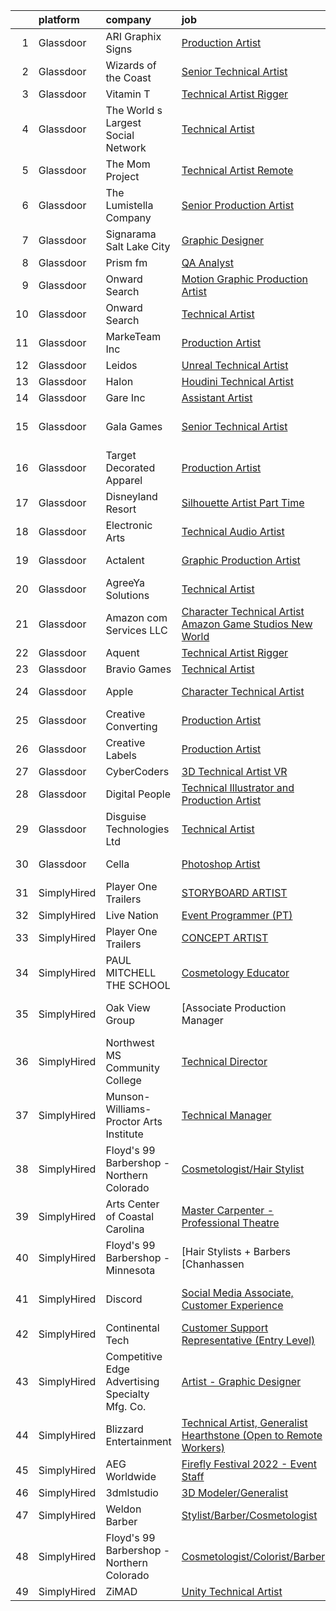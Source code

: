 

|    | platform    | company                                         | job                                                                                                                                                                                                                                                                                                                                                                                                                                                                                                                                                                                                                                                                                                                                                                                                                                                                                                                                                                                                                                                                                                                                                                                                                                                                                                                                                                                                                | update_time   | location                   |
|---:|:------------|:------------------------------------------------|:-------------------------------------------------------------------------------------------------------------------------------------------------------------------------------------------------------------------------------------------------------------------------------------------------------------------------------------------------------------------------------------------------------------------------------------------------------------------------------------------------------------------------------------------------------------------------------------------------------------------------------------------------------------------------------------------------------------------------------------------------------------------------------------------------------------------------------------------------------------------------------------------------------------------------------------------------------------------------------------------------------------------------------------------------------------------------------------------------------------------------------------------------------------------------------------------------------------------------------------------------------------------------------------------------------------------------------------------------------------------------------------------------------------------|:--------------|:---------------------------|
|  1 | Glassdoor   | ARI Graphix   Signs                             | [Production Artist](https://www.glassdoor.com/partner/jobListing.htm?pos=111&ao=1110586&s=58&guid=00000181a9129859aa923bf3c7412d2e&src=GD_JOB_AD&t=SR&vt=w&ea=1&cs=1_4a0c54a8&cb=1656398977690&jobListingId=1007967054834&cpc=65CC663E25211861&jrtk=3-0-1g6kh563ukluv801-1g6kh564bk268800-64d6d6ac8c34b74c--6NYlbfkN0ArBsmHh3H_kjTPrbNGZCV-hQIAPzc31YyDDnM9quz8bXeWtWxpefAeJYLHaEY9_-ZjZxNwezrcg1VkkuAE62pFAFGkLIf74MtYP0AKamdJBKG3zBfCUe_Jtrnsg8XX5VbnROQi4x9BK3tS8grP-EvUhuRdrJH9KmoGcE2DgPlARki3vSN55clPnBOy1LrtAGDF309HtWp889VFlnkthEpBjZUHmQ4kII3Sd1-IL7-zAruzalr7C7a0n_IbcIwGfhHikn3pUKmemHIhuuZGVc1sfoqcqtAqzmS2YldvCUQD4EnyWXY61vwEH1tI2ROqd6FHFaisM7cgo9GqULwCsD2ULzziTqnAuTOtZncTmUPYas20UQa6gxRd8hFyWsrxH9DKqedGQ6n5cOuMLXz2x8D-UhvBT1pu0zRNtTosOFzl6dKOq5JiED858lbtsy8e_pOsVrN0a7Hipf5c7l1WGfX52qsaZg_41tYKESsy7S8yVZYeUT7bdB9EnMP9BFgkHgU%3D)                                                                                                                                                                                                                                                                                                                                                                                                                                                                                                                                                         | 24h           | Albuquerque, NM            |
|  2 | Glassdoor   | Wizards of the Coast                            | [Senior Technical Artist](https://www.glassdoor.com/partner/jobListing.htm?pos=126&ao=1136043&s=58&guid=00000181a9129859aa923bf3c7412d2e&src=GD_JOB_AD&t=SR&vt=w&ea=1&cs=1_c3d2ff9f&cb=1656398977695&jobListingId=1007942802386&jrtk=3-0-1g6kh563ukluv801-1g6kh564bk268800-2e8120c95d0ca352-)                                                                                                                                                                                                                                                                                                                                                                                                                                                                                                                                                                                                                                                                                                                                                                                                                                                                                                                                                                                                                                                                                                                      | 12d           | Raleigh, NC                |
|  3 | Glassdoor   | Vitamin T                                       | [Technical Artist   Rigger](https://www.glassdoor.com/partner/jobListing.htm?pos=119&ao=1110586&s=58&guid=00000181a9129859aa923bf3c7412d2e&src=GD_JOB_AD&t=SR&vt=w&cs=1_f8d273cd&cb=1656398977691&jobListingId=1007962317063&cpc=334ABAF5D42DC775&jrtk=3-0-1g6kh563ukluv801-1g6kh564bk268800-d1729e2342f72383--6NYlbfkN0DMrcEu7yrtATojKJA7cEzGQ3FdRGWLh0CZQInL4ECGI6k5tN82kdM0cJmh4vC7GgjpjbQeE5vFHotHBi15vWTIMJ4yAvWAqWsM3yUkfZrfPR5_JbD41woid8Z4aQ0hF9ds56gHuPBjLGMZvZRK5TRRkHcRuaZAXh56ue6QrLIkX5QPjF2xnlEcqnIszESvBTSSUb8vBIHwqrntfCwT66NpYatQAkF0OnuDrEYdQerOXBw03IwS3ottWxKsKilvh8dYiImn1TtDVr74-rDUs-SsWJ3zNCNwk1cgMip9iedulMzaSDgv_jrp7ZENOOX9Pm6BdsNj7t1ha-z6gIXknpWQFa7Er5HOI07AhFWcDFiK710H3l0VuT_8npxheRP9fy51O7HOajKd1pXR1VbzunZi6R_eEuC-UYH8UOwDv-kZDi_gepFNNWymgR0J_SQrU5p4efr1FozGwDusjc9Qt8Bg)                                                                                                                                                                                                                                                                                                                                                                                                                                                                                                                                                                                                    | 3d            | Austin, TX                 |
|  4 | Glassdoor   | The World s Largest Social Network              | [Technical Artist](https://www.glassdoor.com/partner/jobListing.htm?pos=112&ao=1110586&s=58&guid=00000181a9129859aa923bf3c7412d2e&src=GD_JOB_AD&t=SR&vt=w&cs=1_32848824&cb=1656398977690&jobListingId=1007940701346&cpc=AF770993EC679D41&jrtk=3-0-1g6kh563ukluv801-1g6kh564bk268800-cea76c2e5450356e--6NYlbfkN0DSgjPPcnEdvoK3uuxfISLALE6pB1FR7YSHOr_tSg5_QGIhoz_2VqUepdcKLBLI_zSM2ofyPzeQLkka0yOXAD0aBBI4whYN8IOqG6hTLoo5eOiFNDTW7r2_yWg0kOoLJxBh66E7m7yDwgzYnPSyYiuL9VXk-FsL8LW0Gu1AvAyHk5D-I00Vte3eERcviu24yWMZu-9Sv4JZZMUIcokZoXy4JB7LO21HAPrFJpC8EqowgmmcDxxZGm-g2AtsgS13JYOkJGLbBI_mFrbLDdZurIX3VkUZF6GDKT1MnQGisk9p9oxf_Vz5N7aEKmtMjmPdwmjvq85xaeBafC1YYibJCgv_3koK2TD9UTazz08Vsa2LhOKPVTuOTA2GTJK5e8eHn5GSZQSDBcYwtdNqkN8r6Pp0CYNEyJYfNvw3wlu96zg9MSAb1cAVXmoYKq9ytKYgTiMPa2NviYDhyhMWewxyWwnVZwPmgcPxTOXs3phRJU9Z3YOpNVlFaB0kkPo0E3voQhQspI53PbRPfX2Di96Ig_EERaiBIsCA_WBiWAbzQqJ62iP0Rvv4QXP3FVwegL2eIbVqhjpph96uqQ%3D%3D)                                                                                                                                                                                                                                                                                                                                                                                                                                                                                 | 13d           | Burlingame, CA             |
|  5 | Glassdoor   | The Mom Project                                 | [Technical Artist  Remote ](https://www.glassdoor.com/partner/jobListing.htm?pos=105&ao=1110586&s=58&guid=00000181a9129859aa923bf3c7412d2e&src=GD_JOB_AD&t=SR&vt=w&cs=1_5e8e9e69&cb=1656398977689&jobListingId=1007939939925&cpc=E773D000C9BC26FA&jrtk=3-0-1g6kh563ukluv801-1g6kh564bk268800-264f9011810ab4a3--6NYlbfkN0BDp_epf89aHDQhKpPegNJQ_ldQpEFZQsM9OcONMGxWx6pU56EKHF58QjVdAUvn2gX31HUntCyLUwzir2_2qLQKiwc4zqgc0EcGzWlJtEFabSJje5p3zQNcGS6mmu-hK71c0amOsooqt9D74xqUp2Fe1oOyI1RWtfFw9BBSi2GEBaE6UlKZT1OWIdXPTDdxo4qzPxrbFu5QxuhgbVK1PLiMdh3WmiWPAaB9Si1Lf4sBlc_SydgWLCoclO4FhON6oDYix0PbkTCDA9dcoCaUrmLs3xy1OXQA9Z1CMPBTWfwhuGm9LFkj7_LRKIjOyRnUEES8i9TT_JLbWd4tOaECQUSLWmGYjvCGJsKY-55_GKPWOi4c2DDyxbdK9NM9IAnYbik-y7tAgtp2dEFMpNphWkIBVNI_B6Y8Lhq6C0_MqtoA5CrA1Digy_eHLSxj9ldA9t1ipKlbyju18Xcqc_cyLZ170gXbB06glFRRZfOkYzI3Yhliz040zdofZv3zpPJO9AVAskjzbwQKXm8nHJ4MHU_KOXLWsPrO_aqVH6SI9TVrqXdkGTyI4IZoQ4aWo4s336j_fYsXbthlIQ%3D%3D)                                                                                                                                                                                                                                                                                                                                                                                                                                                                        | 13d           | Bell, CA                   |
|  6 | Glassdoor   | The Lumistella Company                          | [Senior Production Artist](https://www.glassdoor.com/partner/jobListing.htm?pos=123&ao=1110586&s=58&guid=00000181a9129859aa923bf3c7412d2e&src=GD_JOB_AD&t=SR&vt=w&cs=1_a3c79cdd&cb=1656398977695&jobListingId=1007953789436&cpc=D2F1DE17EE1F43B9&jrtk=3-0-1g6kh563ukluv801-1g6kh564bk268800-59348fcea4d60962--6NYlbfkN0D0ff9e8Lfwlpl5zGbQmpn59AL71QmFd7VKOAnfyjZzp5sdngV8WPgYe0dov1m7Y2nUGemUIDaA5LyQxedoq9503rl7_S2Sg9g25XWXzpDNNhCAxpl7JljOr3PWsbm52ArS1Mga__mrqKPwPUQRlrPZ7Bsq7zISQ4gQytvxvh4-phdWYiAChtatNWwgyaSsreurrVKQBe2GegMvymLsTY8BNt1eBD61lkD4r2OtVRIQ2TCnQDT_sgNMI6o0scUcTAQO5KCWnvrmeOSYvM3aVnDAvztrYm6YYwHHVbBQSpAXgW6AyBNo5j-Kz40pjRO-CYPqutnlAEbQYE9Y4QEPowgjojL0aylfWCwCMICsayB71ucvmKxpIQLkDnozqJLE8eeYyCbEtAP3F8KlA8rz16xQzFfTea3X-j3P15YZznNs2_0lNcXXayEKig9w3tQfUA9mB7GPJyMOgrbfXwlgdviN)                                                                                                                                                                                                                                                                                                                                                                                                                                                                                                                                                                                                     | 6d            | Atlanta, GA                |
|  7 | Glassdoor   | Signarama Salt Lake City                        | [Graphic Designer](https://www.glassdoor.com/partner/jobListing.htm?pos=116&ao=1110586&s=58&guid=00000181a9129859aa923bf3c7412d2e&src=GD_JOB_AD&t=SR&vt=w&ea=1&cs=1_f4d3e5f1&cb=1656398977690&jobListingId=1007943003103&cpc=40021B6B9FB64F38&jrtk=3-0-1g6kh563ukluv801-1g6kh564bk268800-19706481237924a5--6NYlbfkN0Dx3r3E47sSe5bB3PIy1uzBZvlB7xy2NhfhZMlxQTsxrM9CNnVPR6P6JtBXNbjAjFcYmjflaaTuXWU3zqWuRh0bCTJWlJCYtS_oOOWTHzVtF6rzIX5w7GBlSlNv4s9oRYso8VcMP6C-dDzsVbHpDU0sEBxZeOAYAr-sRdSLbuQ13jjOAjyDjwAw1e5pExvFdZ3KcRpczHaxtE3wH__5zrdg5ed0wZmDqTYTcY-HlNrEmQ6rzImeU6ulZQMsXsZ0tLjxwjb3h18LgjLeHMTc6M6Wc2iHEYL9DnUAfhiWZNlGr3A1AM8vIx7OQPGjSGsBEpH8SXVkQbqzcWKe20CbcKZpbBAm5mQVXpkjUu3jWJzy3vFG9HOI0fv8ydwesDl8JOrFJm8F8V_GFBK3lFiQoKBd4aQkLYMXj42KGKXfr-q2nx0xXvINhjgEjcy8Asg-pebWUFTKsxa-7kRMkxnbFzDm7DWmqNV3JEeGbkXLw6nRnvs-MafK4k8ijQF9P8ApzJY%3D)                                                                                                                                                                                                                                                                                                                                                                                                                                                                                                                                                          | 12d           | Salt Lake City, UT         |
|  8 | Glassdoor   | Prism fm                                        | [QA Analyst](https://www.glassdoor.com/partner/jobListing.htm?pos=115&ao=1110586&s=58&guid=00000181a9129859aa923bf3c7412d2e&src=GD_JOB_AD&t=SR&vt=w&ea=1&cs=1_69f4a724&cb=1656398977690&jobListingId=1007956962647&cpc=2CAED5C921A5F994&jrtk=3-0-1g6kh563ukluv801-1g6kh564bk268800-22beedd945a9295d--6NYlbfkN0CP7NxR_dnAsi3F7ExwqScCsifhkmDGY2dW0MztJZroqStsXWqW_DwQgaNcZqEmYwN_bowGwlk23-eg-yt6aAb9wBlCDHeAH1gQbFjW8K-HI8jwgi4H7TiKrhlU4kVNfVnrpXORfzEsKyw2_KPL-2xmKhqK3B4shfCruXcDaQr1-sZZWQ83qefCyZu2lOn-5sBtqm09XM9kk2tIs8eB13BHok71wq6bYLVJWuOhJy9LkOCzFXqyyKoWfmAuPKF7srzgJjATl9dGcIHwBKx_4Y9heHNkIlvsGD_O8RmFestfVJS2beOrliJvvOS31-DsxpQ0qDdLkY8xz_Ap2md_BNv7BG7ni0JnvNq2b2hVsDnzSCGzLf1RJLqxOwEWVZWtC5R6B76brvECEfo1i685sdWdbdfT6kdqDn1GJwEHRJ-x2BXk-IaND4gUTsp9Y1_Eme7x1ZNdpKQt9HPSFR0Fi6fj_y5wB6RM5lhchBA6O4v9Ow%3D%3D)                                                                                                                                                                                                                                                                                                                                                                                                                                                                                                                                                                                  | 5d            | Remote                     |
|  9 | Glassdoor   | Onward Search                                   | [Motion Graphic Production Artist](https://www.glassdoor.com/partner/jobListing.htm?pos=122&ao=1110586&s=58&guid=00000181a9129859aa923bf3c7412d2e&src=GD_JOB_AD&t=SR&vt=w&cs=1_d1ae2f72&cb=1656398977695&jobListingId=1007961833936&cpc=6FC5BA77C9A4CD78&jrtk=3-0-1g6kh563ukluv801-1g6kh564bk268800-e8e3ed6900b5bd0b--6NYlbfkN0B7YoEZZ2QAGDyEGGmBPAUWSHc1Mt3sMCn9FehKcWA3wwfxcx19LEZnY8Y4HGhdxxoQp0HmvOAT_UBjjWFVv8sKPGzeOsoHlhoPu-AF2LbWSgdmVQgi5Qvn9Dh61AkfJq-XkVTpI-rWPT3r_cl3LK-3vVnDhNDnEu_Ixs15ZP4QieZhfX4EFMjDN9RmTH2Z4a9TXUakSSt77DSrZmM-uxiVnLZIisI9lfV9oddyaPcsBzWmu7XjBJ7LXBLEceR4bLneJZjIav_FgozeTR_MhDotQo2JCGAM9xneq2TRroaJb6a7elrxjR0lQMvvnGrhDbruIWhR4Loq0RSvYbmP0B2iEjcJytR0QstqdolwBi2tyLVTbwam2gT2x5jV9Vwu1y73A1qHi5hXVjSyNNrW33mU03FQmRh0n-lsRYbsVXGubcNmkn74V5B9sScCDNxUGqLgJ_6GbBRwY9I3ZUGD33phnnn96vpbI8ReROsivU0m-Nt2b9eaBkx9k5ca-d6d9RNrHrnjnKwtbx_d_M6t2gS0Oq1pgf6VzkEpJdQs1hg58GbzK-Rj07dqwqfZotVqDiikyYtv0hDgZK0xrxhkXVEeHY43MND-K0lTWVgOLuAb9taQhUHi0m-rXTIx0GbyPEyRhJ3KvfpIm76mZWOFOllA-nbwsuaGQny-1x5uvUcomQvergwqdsbc9o6Yb0YreUcQpVogeJXK5M-fCxwmEiGL9ZIXmIDQjf0csRof3v947aqKub3HodFEMOELIwDKVwiavqgPC1_94CoYgTnmWCVBikWPZUT-_SY_DefCGLxPazdwGd_tTYVDjG9QBf8XWFUmzl6pifuhq-PXGEwYMXPC20T-OklV-c_RerxueItqdC5qQpq_dhGCSKjA8jaLhwVlQfcAnjQ1reXeMLj_gEL18hqYdxshJkNB8M2LiYAhh2eUOjUUYvI_65wZR5fvS5-9cu-o4PcImNppQcBoG52VUpe2md2wMnnCNOk-RN32XQlImnD0aCYB1NjnrEtxjUYdme0nNHBMPA%3D%3D) | 3d            | Sunnyvale, CA              |
| 10 | Glassdoor   | Onward Search                                   | [Technical Artist](https://www.glassdoor.com/partner/jobListing.htm?pos=113&ao=1110586&s=58&guid=00000181a9129859aa923bf3c7412d2e&src=GD_JOB_AD&t=SR&vt=w&cs=1_2940cd93&cb=1656398977690&jobListingId=1007954886133&cpc=65CC663E25211861&jrtk=3-0-1g6kh563ukluv801-1g6kh564bk268800-5131d7b8876a0659--6NYlbfkN0B7YoEZZ2QAGDyEGGmBPAUWSHc1Mt3sMCn9FehKcWA3w0R0aH9tn_iPRPZmwuOkWsxEWWC8gx3As6Kin8dza-zO1qi84xRYi-22dBLOTXn3y7FjxBhDhCHCO3qP1SaUDmU7IMeOPcNnVVI_NQpCX5fLoJMiqsFbR0fySQ4eHDZPdvJWGadrtAiojccqOA424eTuizV7_P5FsIZvO4Bvl9uBtaRUE-xe-iuuBQPfWMlEJfy5j_AmNAdxg1USzt49umSRWfa7zBQLJ6ATSfK7ZVnasnH7nSDMLSFbJqohnFytbihaukpfxXA1TAlAsyoNbKrcLdMiDa-UQ_bBo7-4mTnHFFZ4pmtFaXyLfnaVVwY5bb6NmIcN8OgoPJcrIs2Y_LZ6Jeui5UhPyxrpSQusoFBP-vISwrPdiv71z3FAhzA-wgV3xZWD_4QA7fRPjLx-mqv47xxlS2AIm9mfmztCejFtGT_96ICNBMMe9U45_sBsrN0jf51st3bH79yC6ROCd0pgzoG3DXtzwuWiCTa8ECbzf1rSNIbgPqPfs1N_WKSnkXl2rj44O4PuHTdPY5oyousW1eeywR2jn---8005iATLwRVUB3WdXt1T5U28WFcM_L36A4tMVP8y2vUnxOt5IX3Hihzci12CkqumJeJKF-82GfwKSJGWuG2bStUKD0RnJal-uN3OOOMxEd7MSby2vLbBn64tLFuUuJ8v33d-p5QvJhUwhhX3p4OYhFWzvhuIEiGicCfVgbb07py9XsxFG7W11Vaf-uNf5UfFlvDI52OtSw8smMej1BvtS1h3WTIyoDvHjHiypFk6eqsf-ix2fS1cLbobS-javjxWitmV6EFMnRVHdUIiNs9u8FewJokD9t51IyDQsN1aEQ9_kXT0HLYTBiZptYVTpA-oPH5fbQK6Ede5z6nEuCgpUnrM2fIc0Fba9DFq1p_en2uF1Lzh4v--jpJ6KqRzGypXTxtKDQ35e0817PkdG1HDjXtSyprRVA%3D%3D)                                                 | 6d            | San Diego, CA              |
| 11 | Glassdoor   | MarkeTeam Inc                                   | [Production Artist](https://www.glassdoor.com/partner/jobListing.htm?pos=107&ao=1110586&s=58&guid=00000181a9129859aa923bf3c7412d2e&src=GD_JOB_AD&t=SR&vt=w&ea=1&cs=1_6033ac47&cb=1656398977690&jobListingId=1007940062970&cpc=020BE1DDE5A95971&jrtk=3-0-1g6kh563ukluv801-1g6kh564bk268800-48f05f4b38366cc5--6NYlbfkN0Bu003N9SunPCcmdEXc_z-_xDh6kFqMNa5FtPii0quetKiXn3-DPAQlXSLloRQgr_YZWaW7ecCn6kJe0sqkIi_ImgLfnWADQ2jpuAQguRHH3cZaZCbXxo1Gi-L3_F-xlcDlbcr7C3dRg_zXQGqg6DnFbrkOoRocSMLGJ7bgSFscEihcv0IyU_xgpEhkP7TSCjR3mMceHKw-sD5sn4Brvqwnv9W-D51dLAbXngluZTb66H1I6My7mdaohG8wP65a2ehGT9W0YrUYsSlRurJtzM13C5Wb58DL3XPbNuExUuLDg1wdHUaRazxGbyHykw3L7dK0C8kDQzAm-39rGPdKGaeYQRBPolULlqPBHKOsKzXnB4fahxG4PNnTsspb2G3BFN-Phj3oQFtpEOWiV_pk9tN7BF49DJ95lhtTX34B7FCTKx2rNWzLBHsGJqtkEjN5cKQdrPmZVeYyLKQx5XHRG42DdB6KohpmieHp9uz3VpykoP-DypucPO9DDCfHroay-iU%3D)                                                                                                                                                                                                                                                                                                                                                                                                                                                                                                                                                         | 13d           | Mission Viejo, CA          |
| 12 | Glassdoor   | Leidos                                          | [Unreal Technical Artist](https://www.glassdoor.com/partner/jobListing.htm?pos=109&ao=1110586&s=58&guid=00000181a9129859aa923bf3c7412d2e&src=GD_JOB_AD&t=SR&vt=w&cs=1_7b099a64&cb=1656398977690&jobListingId=1007942534448&cpc=81AAE51C33FDE227&jrtk=3-0-1g6kh563ukluv801-1g6kh564bk268800-8f4ae5795578ef6e--6NYlbfkN0CZUO70VSdYKA8PR3jfrSh5ljhqJhfDt0PzQCMubt8cRihWbmqO_-CcWTBwQGpXTij7f3URfWPIMThHTt3tGxfKzaCyKX591fJOuDZXagR_WoESiAk41m5Jre8N7w6OskZp3RJq_SKlMmSJBKbO7CpzFoF3RzMXAWQR0sLqlITwk4qBgPbVD0PWU7X12I6uB96yaMi9MUAtQJQaPp7-yJdkRUYccnpMRhLQ6TRI7gD-4RepmxLkODzo1BoD1Yz-E-Gt2EQldYF-UqR0jLeuxDam54VMBiA2Yhwa7UzbsY0ZD31hHONkAhSnXNiwnuEeZva8YHxMuNo7r6OOMmW9xcvg-FkUPg1_P45OVeluREPPpFgqS0Dtdq_vm7SoCJeL9wdmvoc5PrB0f2FS3m3kb4yEcdkj8FCA5hSVHw0hG8sPI_xEsB3YTzRSwIoS_rB53UYj0Q9BeBK9cm2vop81XM5Ly3eWfoUY8o1mDE-IcPdx5qDHNL9NyBL1L90KWz9lL5ad4lXPxqzPlH7NVtPiBJj9e11IiyJLFMxv8kJetJtdS5HvTPs7NYEht0Yn7MsYLpZsNtAXYjxLJz6EqsJH0PWvF5lL5HekOUzfzeb-vevDD6psVqtFC4TA)                                                                                                                                                                                                                                                                                                                                                                                                                                      | 12d           | Reston, VA                 |
| 13 | Glassdoor   | Halon                                           | [Houdini Technical Artist](https://www.glassdoor.com/partner/jobListing.htm?pos=129&ao=1136043&s=58&guid=00000181a9129859aa923bf3c7412d2e&src=GD_JOB_AD&t=SR&vt=w&ea=1&cs=1_2a1af675&cb=1656398977696&jobListingId=1007959833134&jrtk=3-0-1g6kh563ukluv801-1g6kh564bk268800-0e682d02f5dde0a5-)                                                                                                                                                                                                                                                                                                                                                                                                                                                                                                                                                                                                                                                                                                                                                                                                                                                                                                                                                                                                                                                                                                                     | 4d            | Remote                     |
| 14 | Glassdoor   | Gare Inc                                        | [Assistant Artist](https://www.glassdoor.com/partner/jobListing.htm?pos=106&ao=1110586&s=58&guid=00000181a9129859aa923bf3c7412d2e&src=GD_JOB_AD&t=SR&vt=w&ea=1&cs=1_c9141f02&cb=1656398977689&jobListingId=1007966375683&cpc=7F406056C5176881&jrtk=3-0-1g6kh563ukluv801-1g6kh564bk268800-10c03d4e7ccb3637--6NYlbfkN0B_-Kov7EzlykfHrfZlCMUj5mj4AIMCYmMbh-xNnD9el5jqQb0Sb7uLjMQ9LUj091gNpt_02WKXu8nTzMotIGmJ5-PltXjAv0WtwE45ZWnTosaKqBGlA4G2hVuU8fnu0namOwDkrPZWFFdZZ1CLnbP66UFtleeFia5uaOhlIS-GwWSkkRN_VZjFCVMPnnVJ9cFYS3LLTKK_aXmKg3KF5mZh0CUTf4E6S31r01Aqwkdzbj_R9BwwFhxFcZLWJOmyQzGetZPteqLRWqtqIJn_ppMMt_5izMGZtVwBMibTY8edJTRZ6Ehs4WJhED2psMqVdXuThihohPA-We40ujn5N-kBJi_R3CpRcNkUq6qzJLNhuUU-cs2kHU7by9ilqC_dcL9RkTjiA4lEIWCWY2EBem41ofG0QGgSUh9wAY9O-HA97CxzcFkwex4CB3rFC8XM0sJlrlNyBnnkIpXKTBExI4xOiXhkbi5asUuTIq293kebm52F0fy0BmQPVkAmOC_6elmG0SFUpVGrNvSvqJI7cHGi)                                                                                                                                                                                                                                                                                                                                                                                                                                                                                                                                        | 24h           | Haverhill, MA              |
| 15 | Glassdoor   | Gala Games                                      | [Senior Technical Artist](https://www.glassdoor.com/partner/jobListing.htm?pos=130&ao=1136043&s=58&guid=00000181a9129859aa923bf3c7412d2e&src=GD_JOB_AD&t=SR&vt=w&ea=1&cs=1_cb28f7be&cb=1656398977696&jobListingId=1007966959298&jrtk=3-0-1g6kh563ukluv801-1g6kh564bk268800-8a1b57c3f0c04b8a-)                                                                                                                                                                                                                                                                                                                                                                                                                                                                                                                                                                                                                                                                                                                                                                                                                                                                                                                                                                                                                                                                                                                      | 24h           | San Francisco, CA          |
| 16 | Glassdoor   | Target Decorated Apparel                        | [Production Artist](https://www.glassdoor.com/partner/jobListing.htm?pos=114&ao=1110586&s=58&guid=00000181a9129859aa923bf3c7412d2e&src=GD_JOB_AD&t=SR&vt=w&ea=1&cs=1_409b4bcc&cb=1656398977690&jobListingId=1007957354561&cpc=F5E96E35A1725171&jrtk=3-0-1g6kh563ukluv801-1g6kh564bk268800-1a3b45e677a54cb2--6NYlbfkN0Bo_CM2a8GgFIiw_-9fb5ug3xmG_MFCzpxBl7ntROtVZZwkxXllnYUBhzsTqc9HtDgbkoWzaQyTD8_XaTgEbQv3-SqPWKERgS_tywJGKmf8eQuRLrDFduzydL0waq8QCLW0iRimbD2pB3Fdt6YqXlu_Q5nr5HDngECSopHhOxqwVou12V0qZJ5dw569GPS6PyDhtoRJPGFo2VHbfhw4uQZXtrEDz6nVje6MsvGn_dreP-tycsPF4pnJwJV8er2ILp5yCSr5b0gnm9IlMbAuDCOHXarzG2gsaYMpDWslO2GRbUYP8ceFd8u937GrxOIQAeu-Zt927XmCd-glcETc1wJjyQNmGalIXlTtpHVEr_aFxFi4pmq057uyOcHbMTSnR-Cb03c347pyXXV7oADwSJZD3-ZCnDESJAeB2Vx5Z_b7UpCQsv7Q2rwmBLkd9BAi8dCtJWF7C4SuOKqOWMENoT8JAaqgM9ETANlBytKkOBIAXGUAaqqXTnXp)                                                                                                                                                                                                                                                                                                                                                                                                                                                                                                                                                                       | 5d            | Naperville, IL             |
| 17 | Glassdoor   | Disneyland Resort                               | [Silhouette Artist   Part Time](https://www.glassdoor.com/partner/jobListing.htm?pos=124&ao=1136043&s=58&guid=00000181a9129859aa923bf3c7412d2e&src=GD_JOB_AD&t=SR&vt=w&cs=1_04aa8537&cb=1656398977695&jobListingId=1007951411790&jrtk=3-0-1g6kh563ukluv801-1g6kh564bk268800-30c9a2375c3fec87-)                                                                                                                                                                                                                                                                                                                                                                                                                                                                                                                                                                                                                                                                                                                                                                                                                                                                                                                                                                                                                                                                                                                     | 7d            | Anaheim, CA                |
| 18 | Glassdoor   | Electronic Arts                                 | [Technical Audio Artist](https://www.glassdoor.com/partner/jobListing.htm?pos=125&ao=1136043&s=58&guid=00000181a9129859aa923bf3c7412d2e&src=GD_JOB_AD&t=SR&vt=w&cs=1_8163ef73&cb=1656398977695&jobListingId=1007958055793&jrtk=3-0-1g6kh563ukluv801-1g6kh564bk268800-bf2225137a4bb713-)                                                                                                                                                                                                                                                                                                                                                                                                                                                                                                                                                                                                                                                                                                                                                                                                                                                                                                                                                                                                                                                                                                                            | 5d            | Seattle, WA                |
| 19 | Glassdoor   | Actalent                                        | [Graphic Production Artist](https://www.glassdoor.com/partner/jobListing.htm?pos=121&ao=1110586&s=58&guid=00000181a9129859aa923bf3c7412d2e&src=GD_JOB_AD&t=SR&vt=w&ea=1&cs=1_a4c91a6b&cb=1656398977691&jobListingId=1007945558438&cpc=F41FEAB56D215062&jrtk=3-0-1g6kh563ukluv801-1g6kh564bk268800-22720f81a25c8eb8--6NYlbfkN0ChYVx_I3yfZ_JDY3EFoivtqvi_stwnZ_kRt8Dowt_l_d1ydueao4NE-oUleRJ4yhjI24uC7q9QazSbV01jVu0aTC4klFrEunsKmI0CC3LdNOUaQwDKjIRcCWi3E4Xq8b6VSbW0XqCF31KZc0foOcY9yHmN0pt8crHKtnpCm57t86S4MPp0PiMFC8dN8NgAJ34gNtHfCg0h002zbepua3GDCZ3HqI--aTbKHAtUYKYNr3Wp_D9s0xDPzAYiRlvfj63PfB7kN7zw59h_sYGs_Uj4MqBeL9bUSlKhF3uBJYmiquVBafWPMPbafv8samGfMWzOmnj7uVf4Xr9uu7kp8ENc_dFTpUS_Y_0NNGhNw-IZMkT955Z1icdpczsMqyJQWN1ffbgcAwfjkSiQaYfe_VTUt8QB_JU-pUwumhNJALwaXcwW-KnTs1yX_4mx72q0Xf5hMIbZf1MMMZbCX8HPHYYiHWjxolR_4D1P2fj0Octytn3764yvmmc2WxXRl4CuDEu2xjSMRAbT9AQ4oT6vOGC9mYkovGFt2Fttq6dnMioKJl3PlLAXtcu2BCxA5AvCvW3iPLzOQnIiMtofhrSsHfl6F74kfAdFDbDuSvOi-Mlic3hQ0HqHe54tl5lu077l9UGG4L4LbE7z8oDQta-hbe4OXg3fifbUEu9bS-7CcUvs9uYvOyxGJEvS1_DAXXZRF1oQblYhZ3W3Pri9Eaj6dFdCKLGl244KlwjNUaoURYlXnc1Jrm5bPqdsSAniVXDeLbDdCk7YX4CpkDdQh3Q7GE8v_yWEBxuBHLzRcFVvFxqSxEgSZ2FL8YierCyXkY6cUGD5YTTbwuBPejq-50NH8xmXoRwpFy9P_-NPkEoiLj_K15Kb7kM3MuywXkDSAjkAdU3rZFJMAgrLHnShoKfxB3WYqp_qSiE3BF8WDqo6bNDIqZAuXOe5iEkzaofOWBInVTgwnwRX0CQF-wT3R0scFzA3)                                                               | 11d           | Pen Argyl, PA              |
| 20 | Glassdoor   | AgreeYa Solutions                               | [Technical Artist](https://www.glassdoor.com/partner/jobListing.htm?pos=103&ao=1110586&s=58&guid=00000181a9129859aa923bf3c7412d2e&src=GD_JOB_AD&t=SR&vt=w&ea=1&cs=1_e925c203&cb=1656398977689&jobListingId=1007951928158&cpc=2CAED5C921A5F994&jrtk=3-0-1g6kh563ukluv801-1g6kh564bk268800-0e97c32089a08e2d--6NYlbfkN0Dwb_YIohz4zuU9-hizYTxpAJ9-qZQvsILXUPhgrrTAx5tS5Q7cYMYpo6ALWUQbQqPQiQ1qn7MmkWW37chkrsqLUFxmoGR0o3NHbhVPUXlHnJ0w3ZNtz9xp9hODUcuxehPfOLsRQhJ1sJhH3MYYD2quhXlc9D8fH-RjvVqMr76o7_mbbIfDg7xw2MtgTN1Zxq25Va3_nBswm0uYtV4w7FsoHoVx2q0mD_9VYOv3xn6QKrNZWzybfsAPCj0aBLvhsfu69G-9xOmUntlOHCXQJflthxzvkrVh7BnRXuhdzBextUwtGTL6vcEPBfXCPMWR_Bu6BX3qfltNjc8Cxo2Hm6NMNFIKJwn0Q4JNoQxyy3PCJB4UmO7ysQFkZDXjHTNHxNLv4AsTkoP6JoXbyVPx5DrOXx--8Ka694yC8d75mzNDiKKIcsi-08b2F6hPUWbpcGwlClgFuCy7m0nlMN47wMYZePfp2TAx4rumW8kLeos9zd7DdZk0jqvej9IlIhnbESI%3D)                                                                                                                                                                                                                                                                                                                                                                                                                                                                                                                                                          | 7d            | Remote                     |
| 21 | Glassdoor   | Amazon com Services LLC                         | [Character Technical Artist  Amazon Game Studios   New World](https://www.glassdoor.com/partner/jobListing.htm?pos=127&ao=1136043&s=58&guid=00000181a9129859aa923bf3c7412d2e&src=GD_JOB_AD&t=SR&vt=w&cs=1_58cef427&cb=1656398977696&jobListingId=1007948570053&jrtk=3-0-1g6kh563ukluv801-1g6kh564bk268800-239f5a616c64cdfc-)                                                                                                                                                                                                                                                                                                                                                                                                                                                                                                                                                                                                                                                                                                                                                                                                                                                                                                                                                                                                                                                                                       | 9d            | Remote                     |
| 22 | Glassdoor   | Aquent                                          | [Technical Artist   Rigger](https://www.glassdoor.com/partner/jobListing.htm?pos=117&ao=1110586&s=58&guid=00000181a9129859aa923bf3c7412d2e&src=GD_JOB_AD&t=SR&vt=w&cs=1_a5e14c0e&cb=1656398977690&jobListingId=1007962455713&cpc=0FE1F5EA2BC84A01&jrtk=3-0-1g6kh563ukluv801-1g6kh564bk268800-baa476b5b72aa624--6NYlbfkN0DMrcEu7yrtATojKJA7cEzGQ3FdRGWLh0CZQInL4ECGI9gD0Wolx9R2v-Aex0-GK07Knq57hB32WFRJXEorE8Gdb1PZY-tcXqFBhkUiSGen-2eUbNVnFuP8e9cXxFMkJuViH_SLlLVlw1G-0kwq843MN7R4rb_7RFzZEuvXSqX5eCngiqNg_vJTRroMjowMxQskAstHNCx90c-qLC0cGerKbHUZ0R-3CvD2UGPSWkg-46j2IJ2V5bNG8e1BmKjK3OHh6sD3YPfQ-wOvX47bsfmh9DlL9tivZrwoYlAVef-UvYsQystjP9AuSo-tePp29AySLrOjRZfqTgpMMVdxzyLf6nszmTwVonbfaG-RNwT9zkITD6sFPHd0ZwepxohwnaZ_hovfxROmUGQgd3h-ufEzKqG44gzXx_FjEjAaUvvIT47yINorhlPjEsQyQUtorcc3MuRmWr6wYw%3D%3D)                                                                                                                                                                                                                                                                                                                                                                                                                                                                                                                                                                                                        | 3d            | Austin, TX                 |
| 23 | Glassdoor   | Bravio Games                                    | [Technical Artist](https://www.glassdoor.com/partner/jobListing.htm?pos=101&ao=1110586&s=58&guid=00000181a9129859aa923bf3c7412d2e&src=GD_JOB_AD&t=SR&vt=w&ea=1&cs=1_b84481c2&cb=1656398977689&jobListingId=1007942923850&cpc=A8EA696C92E7776B&jrtk=3-0-1g6kh563ukluv801-1g6kh564bk268800-bbd09794a33c8874--6NYlbfkN0APToHrk7ILONyRglvlT3LJMO76dZGJsKlG8WQjsY8CqwypV_UwhZFYG88NHCv0jXwYBc-k4g_JhbV3Wvd_5t2G0cexgYdxhQsRwSvwScSaAITOiHIt3jFOLqLZPrf1THI27et2sbhhR-XSyz8iF0K4sKwRoTWmZqjaAYiECkxJMwojV_IuuqYlnKi-prTq7lmo5OTjcIGxiGqA8A2-9HToj1rYYYbLE_BRK53x2LLbZPUNpBp1lAWJ6kOsdMBzWudzhNzmiq1xUKjswPjab54gyg_A-eUuKjfm7xyjkA0x_-5ucnrB8IMT6qRCedepQEVNizkX6ASFz8FJeZYobibAT4L3ngSbb_c2OfEDY0bPITFqP52z-cR9fkUsapSMLw4_97PIturs4JzofLE9M-nPKkPfj4HoM7QZrSK3wISENY0GS74rAyFul4wKsK1tMi8_-eiLLpZFAXZp_S8yejasFw9YFtViNntLNkjdJtGggh6Bkc06b-tw3_cESYCoFeE%3D)                                                                                                                                                                                                                                                                                                                                                                                                                                                                                                                                                          | 12d           | Remote                     |
| 24 | Glassdoor   | Apple                                           | [Character Technical Artist](https://www.glassdoor.com/partner/jobListing.htm?pos=104&ao=1110586&s=58&guid=00000181a9129859aa923bf3c7412d2e&src=GD_JOB_AD&t=SR&vt=w&cs=1_f12fa9a7&cb=1656398977689&jobListingId=1007943800865&cpc=AC285F3A3ECA6BB0&jrtk=3-0-1g6kh563ukluv801-1g6kh564bk268800-b0764ac796d8d5cf--6NYlbfkN0BvKrLyj5gPmtZO9T8euul8TCxuuKNOtzRJOomxnwSEodTz2Bc-sPZl5OJ9R4TJsNeweKXq5aWbh9emI1Bdh4qUg8XCZ_BNygwrXO3dOzEnZpRSo6qle0sptwnuYlqFmsrrvBiQS_C18M7-w2LQsg7Xw2caGIg1_GOVX6ZhxtZ01dCrqNijWtQ-kfzXet8gZow6trIhAB-5KTSmoZdwRppkJw3LJ9rZ4bp8Tv-FfS7txAh-Ehk4a30U0gD4LNGFkiOB3HnARiDyw4vtXILKmVbYD1pK9soILtcve2TqNNovfAX77_tNoe-cIcyABK-PTz6gd-XoPVNnhEpqApu3fw8OAKBDTwAVKVFeJk1LuLZhRYs5uN_amBTFE5OElevBxBQnzvTjWJScZXFkhX4Lv2xt6WI4gk8nqS7b2xiqGSWRAf5BcRP5CMNTMnqjz99H6sqUgqIkAc7TakIvLZU6BBZJx8ivYApME4gKBc7w4u-OthBZ_-MC0PxajybK8SWMl6utqIQm0apg-s7DcRhDQHd_MPeU7KVSE9MIfLDk0xQ-aAzDswIQ1WUEHVZ3OjAAlRiNUIfOvFx7JcwbPWqb4mRPTNtzIwLJzFbdmprX3Ap2ggcadfCsKYZFwfDHvVLJYFp_tMm0lQL3Qf8Xpo0u9EubgckNksxzzY56EsLg9jfg8irgfh4C797gZ9TZiQWLK18wpRS8JA4HUJll-qIqsrge2zekSfV_i7WudzX93ZsQhHRrZUvYV_54TfBNPSlBjx3vUprbfxMiYFLFjyzxkNu6Gaie4m2MQRt3kBDrf08Vtgcx51QuLAPlg2vK-1-A3Bopm3q4JntTWjCEQOmYeOlPnlg35-GfAK4X-XXJTb29Nxf_2SR_VS_8ok1X1VLGChYGU92VDyhVWlJaeqh-Hsa7ZR8FfKWIozOiuamo47mV8x4ktuxLeAQWT4bzuwVGlVpD9eocw9BAqg%3D%3D)                                                                       | 12d           | Culver City, CA            |
| 25 | Glassdoor   | Creative Converting                             | [Production Artist](https://www.glassdoor.com/partner/jobListing.htm?pos=102&ao=1110586&s=58&guid=00000181a9129859aa923bf3c7412d2e&src=GD_JOB_AD&t=SR&vt=w&cs=1_e251e4af&cb=1656398977688&jobListingId=1007966295081&cpc=7B56092626AD5646&jrtk=3-0-1g6kh563ukluv801-1g6kh564bk268800-478038a3cdbbe605--6NYlbfkN0CnxyT0-PxQI0sGulWiHUNZ75vtMf0-PSV2BWxkky-cJPYTSSnoZZ3fqeor0zA3ng-GUN61DFGxLDbRa7IeYBD8mnT2PpH3ejOqTcHrCrQ5C_R7d3_bf1Dostm0wsQnP0urdbiqyODWNC7NQFGb55_fgP8NjaDXep0VfkQZR-IZlzvUzqHXIInY0v5lcmDH6H0ewwvSE_A4PQjvuPEMzdDemwDFRdKr0TuqHwJJLwOqfvP0chKlOWiLmD4VeuXO1zcq-bfC3MTcP-HWpo66KXZgfc9JBSPL8uaMq2eQGDBQDXwmpTnI-UYFiyiKApi9oNDESF0rKGoC3tCDfwzqEaBSQa7AurS6VDf-BZvZr41an-A1IMu89lfzi3gA2eXk7ja9Kk3N_u8hEtT2dT1B48cMw_s3l3ZE_EKOc_NX_y9o02BAJZA9lmDcc5SMNFQPxwBehadrhGEUFlPr5_r9dVERPRqWmRaCfEP37Tl3EhUZIbMHkYCKbvto3QkiD59DzWP47tybUv_UG7T5gYQ_tAhbhWSjU4sbUokhOd32P2ZcBvrWMmhtIfnkUpiCcL4n6zrhBLqJGIp5AkbEQZKogaG05GLRdWYHWSxHamltuRkMuX3tNazR64SWRz1_ggk8c2jI22q8lV2FcYvCVRZpsWdCwR_pbIODmXnKJbBR-Tlj4SLnx6gy6okelaunRwYJ9qTXYU7CMxlUSF8XkkMcRHoRhwNoyCa1l81OaxYvyxis0w%3D%3D)                                                                                                                                                                                                                                                                                                                | 24h           | Clintonville, WI           |
| 26 | Glassdoor   | Creative Labels                                 | [Production Artist](https://www.glassdoor.com/partner/jobListing.htm?pos=108&ao=1110586&s=58&guid=00000181a9129859aa923bf3c7412d2e&src=GD_JOB_AD&t=SR&vt=w&ea=1&cs=1_e09fb22a&cb=1656398977690&jobListingId=1007967080086&cpc=6945AE2F4B03E059&jrtk=3-0-1g6kh563ukluv801-1g6kh564bk268800-ecb8652850fbe99f--6NYlbfkN0BKgzQyzTF1Q9mOsR1amaS-juVGLjHt5Cdom-gEF9y-xS0Vel0hhr335cVCwNuwgojsHbsU_ZGGYoWQjJuewU6gZhc2zKFvbg9Une-VI1ZZ19orkGLY0l0m245RogeVq8wJMRZNG08mlb1cndwJHHy6ub9y1vPu5svUeyiSV6SHJgFnSOflmgKMNT60yExcLt535RTOXqH-uBtG6M8sdxI7DcbgHUd19Ke-4TeLz4QsqTBSjWxekbbxH5AtQhXDtAtxORGNZFA8ly0Y4q19wU44aivvom9U09qpP14Fh_xbDh9jE40ccNZrwSMNoP1Pn03ffCtm8JSIWqObil-7Fu8HgYnnuCQdgtAJ7BYbt5CKHLVbM4lfiqcehGDkwTDsElM8VdslghUMI8atvg2Y1pPAKuGDhVH0ptLQf6HwZkxyNIlU7TUDg-AsH26iTQWXvEHX5mpbDBETVMTXIeiij0VA3vAvijVQ6_UwbH5Ijc2C1tQ08SRYmgg5KOlWn4xH-BB0KZIEBUUf7g%3D%3D)                                                                                                                                                                                                                                                                                                                                                                                                                                                                                                                                           | 24h           | Gilroy, CA                 |
| 27 | Glassdoor   | CyberCoders                                     | [3D Technical Artist  VR ](https://www.glassdoor.com/partner/jobListing.htm?pos=120&ao=1110586&s=58&guid=00000181a9129859aa923bf3c7412d2e&src=GD_JOB_AD&t=SR&vt=w&ea=1&cs=1_923e3527&cb=1656398977691&jobListingId=1007961844841&cpc=654405A9B1E0A9F5&jrtk=3-0-1g6kh563ukluv801-1g6kh564bk268800-57735912be693483--6NYlbfkN0CpFJQzrgRR8WqXWK1qKKEqALWJw739KlKqr2H-MSI4eoBlI4EFrmor2FYZMP3muM0W6rpgTSUqobDVCaZzE5T9MRg6jpw-XuNV9AZ_aJcC-_nSCh5xjs8jjvrGo9zuyWqU0qf7ntxYm-Glid-S3Ei5Pn0-2Qc6om1VSPq5svhEdVVsC3WxIDAhkFAATW-i2U78PDOMLD9H4FDK-jCqfQYOqIedr1WwkPF7PCze8Fh_zY-UwuDIlu_l6OrjrFXcvDqbWOkhQ4djpz85039mCNV5d82jFxrgcjVsj0NVdvnONnMez6bV7lxxdr7K279y7ZZhtByrydv-68qvbX2YHLiC4f_IFTFjHmm4ZYQTKUEz11lsI1y43J3KLcmW7Vu9yuBfAc5G437OAJ4P9Cwuc7__cpBQfraQnA2rgMQjrmCmWX8mCrSR_SBDkw1_w4EZIHSlHPlS7M_qVCxSPXfkPkOU5VQVAcqYFHibZhM7052y7xl29lmj7MM6ZkqLvX4VjYQoqQIPSGau9ToMbZ_TjGvhVSDeJmEZWjqRf8d58KRd45RGxcxYTstMrbhOe8uACK0BDnbseu3dUgWhaz9bNvBEmHWPCCz_6eFw_ny9ZbxPFKPIl1S8-fBMhWlwwTn3NFlJVeExyLBU9igZ45_IWblAQCdsoNURiRfqqUCt05aalAWjAh2WQY0-gsk1QwkxIvVaQGznri0LQiCLU3BUIF8LymAf6Qrwwf3AbZ3ywIud9fIM1n40XiOdDkAKoJBGQ-p-5AP5j4FD76aeW8sF-SO0LJqdjB2FKR7R2ttWGqF-HFDqEICFiTmHBkgJgownT88nbZN6zjm-H8Pyd2k-5FCHi6uA0037jiJBGQO0xmh6cMWzVKWqdangWYrQrd5iS_IsyyheRZMs4J3fHrz5TQoenqlAcBHHskOWCALHZ3xbtrhHU2-RNTPzvQb4h47h10aH4Dgorvx_toe5u9ZKReHB1ScSuw_qHxY%3D)                                                  | 3d            | Venice, CA                 |
| 28 | Glassdoor   | Digital People                                  | [Technical Illustrator and Production Artist](https://www.glassdoor.com/partner/jobListing.htm?pos=110&ao=1110586&s=58&guid=00000181a9129859aa923bf3c7412d2e&src=GD_JOB_AD&t=SR&vt=w&cs=1_201584dc&cb=1656398977690&jobListingId=1007955536013&cpc=6BF42D0955AE9A34&jrtk=3-0-1g6kh563ukluv801-1g6kh564bk268800-662199bdd8d1d081--6NYlbfkN0CQRQ3eiV4YWjrRS1ho7HVQ9JO8v6Fb3eU0yDOJbdOiEoxcbMbAZ5AqBW1JcdFEx49M1Hdvv2_WV-0FZFDW0jT68FbGYX1MzE_kz6r_CkgwqViWBpDSNjV_nAI9zzTg9sNHSKyVf75uCbpRDe8PaPd8NB-BdjOb3N9NfcTjA-zaRZAouUQnUuFjqMs34hXzcPhOxohbFhz0503JvJHM4EEmq7sQk3HJJjfYcWdpFyORKYvI2fu3dm47s3uMkrBlUZogXXq3wnoqw5b6LlI8s-vYk6RXe8H6bu_qNVGuCw4hMg9pF1lH4cCWy-3afGtVk4G75XurCewyPkLbSgfTSGyiM0stFJyr_8nwheg5y5QwxaZWke3B5tK24H2tJTfz3Wv90XMHwvLtIoH1qevniE5SRJgoS6Csmq3QieO1HCQXmYM--zxXZfSlC2s_FSZJTtzZadywQ0g42w04uQJaQR6wz1Mxnj69_we-ZDkdd94G1Q-1KCG5L6jRaUHPzewW598%3D)                                                                                                                                                                                                                                                                                                                                                                                                                                                                                                                                    | 6d            | Pleasant Prairie, WI       |
| 29 | Glassdoor   | Disguise Technologies Ltd                       | [Technical Artist](https://www.glassdoor.com/partner/jobListing.htm?pos=128&ao=1136043&s=58&guid=00000181a9129859aa923bf3c7412d2e&src=GD_JOB_AD&t=SR&vt=w&ea=1&cs=1_59efee05&cb=1656398977696&jobListingId=1007960210677&jrtk=3-0-1g6kh563ukluv801-1g6kh564bk268800-d1f44331a197eb25-)                                                                                                                                                                                                                                                                                                                                                                                                                                                                                                                                                                                                                                                                                                                                                                                                                                                                                                                                                                                                                                                                                                                             | 4d            | New York, NY               |
| 30 | Glassdoor   | Cella                                           | [Photoshop Artist](https://www.glassdoor.com/partner/jobListing.htm?pos=118&ao=1110586&s=58&guid=00000181a9129859aa923bf3c7412d2e&src=GD_JOB_AD&t=SR&vt=w&cs=1_03b2aa29&cb=1656398977691&jobListingId=1007960311830&cpc=8795CF9063CD573D&jrtk=3-0-1g6kh563ukluv801-1g6kh564bk268800-198ae9aa690ea2d0--6NYlbfkN0ABL5jwqrJX8j4-zsE1pdctockIOMh3bUiDojLxDHSgfnyfdrl215GIT9Vdrv6w9UnU0WVTa3ksOiVU0_hBlthSIb_25oKzvjxyllsSUrQSMyoWBi3O7XaJk8RD5iJoLS4pXKHnw4Z24KpcEEQtMKkPMEahZEqLOeCQEp9430SYwPywcZpnyX8-Mugr0oY6y6EKj8w1u_gNhweURnxaOiggkiyPks6JZGQU9979nOsa7kg-sb7AlNb4ZHjE5joBA3SPkEi6rj4-vTgphvngosyc-ynSiNb2Bbzo_V2-UheUX_OK14IGiyjuOv8vVS_k9vGuqkIhfLJHQnoH23a7wbvm3l4ef91JcpXj9-UGTerJOT9TPq0q0YYLXe5Bj6hUmyVtaa1xBrSGdTAhtxikIw4UVxFFdGMI_Ed17TqZIjyB7bxx_btbPf7N8XIF6R9rQtKDGQVE_fCjXyCueG_a9U5RibuqdABnAgvfQrpfs0xtjh5qjrCIkXxAcGAOjqD1ShlS8LkNNs0V5aXgbsDwPh4o8XmwGW0yrwP9jWkBYK9KAZ1otcsr-TZUFQPrAO4wvEsGDtqmSY9ztw5DHG1CBEN3LcnKSwylNyfjp4ksrV5Yp4qfIJEbTWmdmKMCup5CTijUYMbYbW4mz6uCGGJwtspI45lLAwiNCiiF3rTCWbQX1oyTjRize5NJLnX0PLyrEFcnZTeEoUnEP_twI39JCcTzTZhchT3zj0_hEyqaVVvJnfAY0Do3PUZb)                                                                                                                                                                                                                                                                                                             | 4d            | Sunnyvale, CA              |
| 31 | SimplyHired | Player One Trailers                             | [STORYBOARD ARTIST](https://www.simplyhired.com/job/WsM3HESh11erc7gbrwmB9wOuLc4G8EpuzkIDIBZRmQv2tJ5MIdyzZQ?q=technical+artist)                                                                                                                                                                                                                                                                                                                                                                                                                                                                                                                                                                                                                                                                                                                                                                                                                                                                                                                                                                                                                                                                                                                                                                                                                                                                                     | Recently      | Bellingham, WA             |
| 32 | SimplyHired | Live Nation                                     | [Event Programmer (PT)](https://www.simplyhired.com/job/vBOOTpaRiSg3Zb70ZiMf3pFYvdkogWh2aNF0Ext2eKFN42JK2Bfncw?q=technical+artist)                                                                                                                                                                                                                                                                                                                                                                                                                                                                                                                                                                                                                                                                                                                                                                                                                                                                                                                                                                                                                                                                                                                                                                                                                                                                                 | Recently      | Remote                     |
| 33 | SimplyHired | Player One Trailers                             | [CONCEPT ARTIST](https://www.simplyhired.com/job/NHSymmraphyw8uHdSkV5Et_VVAdt0q4UIaYh_zD91KukT2nlM8P-Uw?q=technical+artist)                                                                                                                                                                                                                                                                                                                                                                                                                                                                                                                                                                                                                                                                                                                                                                                                                                                                                                                                                                                                                                                                                                                                                                                                                                                                                        | Recently      | Bellingham, WA             |
| 34 | SimplyHired | PAUL MITCHELL THE SCHOOL                        | [Cosmetology Educator](https://www.simplyhired.com/job/a5FeozNZ7wHjZov8wqcfEVl6-lIUMxFubZHkMTYbt-83LOfe83dn7w?q=technical+artist)                                                                                                                                                                                                                                                                                                                                                                                                                                                                                                                                                                                                                                                                                                                                                                                                                                                                                                                                                                                                                                                                                                                                                                                                                                                                                  | Recently      | Pleasant Hill, CA          |
| 35 | SimplyHired | Oak View Group                                  | [Associate Production Manager | Iowa Events Center & Wells Fargo Arena](https://www.simplyhired.com/job/02jXWuoK0TjN2siDD7PYCUiZn6pQu8QkRixpJcIsmkB5J5NgfFuiKQ?q=technical+artist)                                                                                                                                                                                                                                                                                                                                                                                                                                                                                                                                                                                                                                                                                                                                                                                                                                                                                                                                                                                                                                                                                                                                                                                                                                 | 4d            | Des Moines, IA             |
| 36 | SimplyHired | Northwest MS Community College                  | [Technical Director](https://www.simplyhired.com/job/TTajQ89UimtTDqD_VWRTj8-ybMJR2CooU2qCAJB7u08_MeIF9MGwrA?q=technical+artist)                                                                                                                                                                                                                                                                                                                                                                                                                                                                                                                                                                                                                                                                                                                                                                                                                                                                                                                                                                                                                                                                                                                                                                                                                                                                                    | Recently      | Senatobia, MS              |
| 37 | SimplyHired | Munson-Williams-Proctor Arts Institute          | [Technical Manager](https://www.simplyhired.com/job/xjhEsTkzDWrrHLUyvFAP-HCmQ_wNkczFL_oIfmqGQbi5TjLT73my6A?q=technical+artist)                                                                                                                                                                                                                                                                                                                                                                                                                                                                                                                                                                                                                                                                                                                                                                                                                                                                                                                                                                                                                                                                                                                                                                                                                                                                                     | Recently      | Utica, NY                  |
| 38 | SimplyHired | Floyd's 99 Barbershop - Northern Colorado       | [Cosmetologist/Hair Stylist](https://www.simplyhired.com/job/YJ_yncLbo_Ot1b-ucBnlXsXCd-xtP0DJjfJpHi-uqUXDZhtmO3i_iQ?q=technical+artist)                                                                                                                                                                                                                                                                                                                                                                                                                                                                                                                                                                                                                                                                                                                                                                                                                                                                                                                                                                                                                                                                                                                                                                                                                                                                            | Recently      | Longmont, CO               |
| 39 | SimplyHired | Arts Center of Coastal Carolina                 | [Master Carpenter - Professional Theatre](https://www.simplyhired.com/job/9TLjicGnz5Tihtand-XdwkxVXFg2_2LjrwaMVMaRURi1vbgFv8xiqw?q=technical+artist)                                                                                                                                                                                                                                                                                                                                                                                                                                                                                                                                                                                                                                                                                                                                                                                                                                                                                                                                                                                                                                                                                                                                                                                                                                                               | Recently      | Hilton Head Island, SC     |
| 40 | SimplyHired | Floyd's 99 Barbershop - Minnesota               | [Hair Stylists + Barbers [Chanhassen | North Loop]](https://www.simplyhired.com/job/AnW36aYrW8WvYxDfueeY1IEEf4YO5aH5zuWFfgMuwiPPJfDv_GnEfQ?q=technical+artist)                                                                                                                                                                                                                                                                                                                                                                                                                                                                                                                                                                                                                                                                                                                                                                                                                                                                                                                                                                                                                                                                                                                                                                                                                                                     | Recently      | Minneapolis-Saint Paul, MN |
| 41 | SimplyHired | Discord                                         | [Social Media Associate, Customer Experience](https://www.simplyhired.com/job/drnTfclMcYK_o6xm85acdfzSTks4J6gMXzuf5-1pyf1MwyBZuop5sA?q=technical+artist)                                                                                                                                                                                                                                                                                                                                                                                                                                                                                                                                                                                                                                                                                                                                                                                                                                                                                                                                                                                                                                                                                                                                                                                                                                                           | 12d           | San Francisco, CA          |
| 42 | SimplyHired | Continental Tech                                | [Customer Support Representative (Entry Level)](https://www.simplyhired.com/job/81Vhv_WY7GWJZQShREBNO8TKOR9WESWW9CVNIpNmsrtGokU6_SCsxQ?q=technical+artist)                                                                                                                                                                                                                                                                                                                                                                                                                                                                                                                                                                                                                                                                                                                                                                                                                                                                                                                                                                                                                                                                                                                                                                                                                                                         | Recently      | Remote +1 location         |
| 43 | SimplyHired | Competitive Edge Advertising Specialty Mfg. Co. | [Artist - Graphic Designer](https://www.simplyhired.com/job/30Ts0M8S0_CcPJAvdy3T4B4GW6pe4V4mrhUCJIWsrEQIY4lqacjiLw?q=technical+artist)                                                                                                                                                                                                                                                                                                                                                                                                                                                                                                                                                                                                                                                                                                                                                                                                                                                                                                                                                                                                                                                                                                                                                                                                                                                                             | Recently      | Des Moines, IA             |
| 44 | SimplyHired | Blizzard Entertainment                          | [Technical Artist, Generalist Hearthstone (Open to Remote Workers)](https://www.simplyhired.com/job/zePbFEWdtfB5w9J14rTfMCux0Lpa5_ddo-UcSXGbZGe6I5z6Pkseqg?q=technical+artist)                                                                                                                                                                                                                                                                                                                                                                                                                                                                                                                                                                                                                                                                                                                                                                                                                                                                                                                                                                                                                                                                                                                                                                                                                                     | Recently      | Salem, OR                  |
| 45 | SimplyHired | AEG Worldwide                                   | [Firefly Festival 2022 - Event Staff](https://www.simplyhired.com/job/YNN1H7F6WdgMXjbS1DsITJtLlhdKtje2Ev2eQat3O55lLeXOA457aA?q=technical+artist)                                                                                                                                                                                                                                                                                                                                                                                                                                                                                                                                                                                                                                                                                                                                                                                                                                                                                                                                                                                                                                                                                                                                                                                                                                                                   | Recently      | Dover, DE                  |
| 46 | SimplyHired | 3dmlstudio                                      | [3D Modeler/Generalist](https://www.simplyhired.com/job/81lLRXBaLp8ARFPpOQhaL59xKifl_38snqrFePMuFpym6g8GXpOzZQ?q=technical+artist)                                                                                                                                                                                                                                                                                                                                                                                                                                                                                                                                                                                                                                                                                                                                                                                                                                                                                                                                                                                                                                                                                                                                                                                                                                                                                 | Recently      | Remote                     |
| 47 | SimplyHired | Weldon Barber                                   | [Stylist/Barber/Cosmetologist](https://www.simplyhired.com/job/6WvDSth7nZBJS_oMmVTiueQVQ9v7x60sGfPsGbhC8Moz_O21rNk9Tg?q=technical+artist)                                                                                                                                                                                                                                                                                                                                                                                                                                                                                                                                                                                                                                                                                                                                                                                                                                                                                                                                                                                                                                                                                                                                                                                                                                                                          | Recently      | Redmond, WA                |
| 48 | SimplyHired | Floyd's 99 Barbershop - Northern Colorado       | [Cosmetologist/Colorist/Barber](https://www.simplyhired.com/job/9CuZDzOz5riDcPI03ZWplk5OZkN2_D82DavjOXskaLeMQylQpn-i6g?q=technical+artist)                                                                                                                                                                                                                                                                                                                                                                                                                                                                                                                                                                                                                                                                                                                                                                                                                                                                                                                                                                                                                                                                                                                                                                                                                                                                         | Recently      | Lafayette, CO              |
| 49 | SimplyHired | ZiMAD                                           | [Unity Technical Artist](https://www.simplyhired.com/job/Y0GdBjhaPSzKZAQrGWe29OfjsasmXQgt22jLHbLnteh7GmpLD1bOKw?q=technical+artist)                                                                                                                                                                                                                                                                                                                                                                                                                                                                                                                                                                                                                                                                                                                                                                                                                                                                                                                                                                                                                                                                                                                                                                                                                                                                                | Recently      | Remote                     |